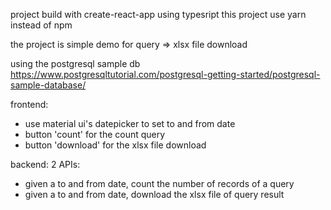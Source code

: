 project build with create-react-app using typesript
this project use yarn instead of npm

the project is simple demo for query => xlsx file download

using the postgresql sample db
https://www.postgresqltutorial.com/postgresql-getting-started/postgresql-sample-database/

frontend:
- use material ui's datepicker to set to and from date
- button 'count' for the count query
- button 'download' for the xlsx file download

backend:
2 APIs:
- given a to and from date, count the number of records of a query
- given a to and from date, download the xlsx file of query result